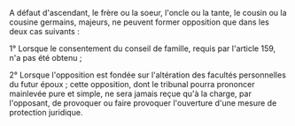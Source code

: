 A défaut d'ascendant, le frère ou la soeur, l'oncle ou la tante, le cousin ou la cousine germains, majeurs, ne peuvent former opposition que dans les deux cas suivants :


1° Lorsque le consentement du conseil de famille, requis par l'article 159, n'a pas été obtenu ;


2° Lorsque l'opposition est fondée sur l'altération des facultés personnelles du futur époux ; cette opposition, dont le tribunal pourra prononcer mainlevée pure et simple, ne sera jamais reçue qu'à la charge, par l'opposant, de provoquer ou faire provoquer l'ouverture d'une mesure de protection juridique.


